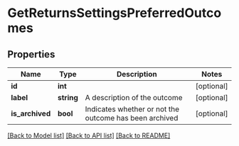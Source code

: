 # GetReturnsSettingsPreferredOutcomes

## Properties
Name | Type | Description | Notes
------------ | ------------- | ------------- | -------------
**id** | **int** |  | [optional] 
**label** | **string** | A description of the outcome | [optional] 
**is_archived** | **bool** | Indicates whether or not the outcome has been archived | [optional] 

[[Back to Model list]](../../README.md#documentation-for-models) [[Back to API list]](../../README.md#documentation-for-api-endpoints) [[Back to README]](../../README.md)

